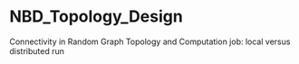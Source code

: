 # NBD_Topology_Design
Connectivity in Random Graph Topology and Computation job: local versus distributed run

